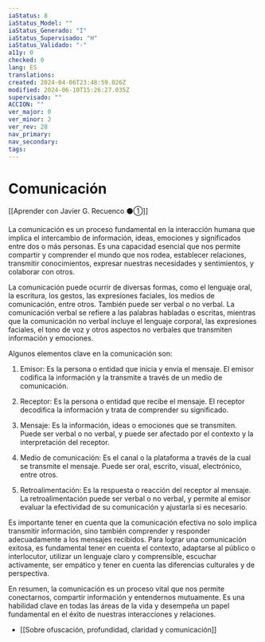 ```yaml
---
iaStatus: 8
iaStatus_Model: ""
iaStatus_Generado: "I"
iaStatus_Supervisado: "H"
iaStatus_Validado: "-"
a11y: 0
checked: 0
lang: ES
translations: 
created: 2024-04-06T23:48:59.026Z
modified: 2024-06-10T15:26:27.035Z
supervisado: ""
ACCION: ""
ver_major: 0
ver_minor: 2
ver_rev: 28
nav_primary: 
nav_secondary: 
tags:
---
```

# Comunicación

[[Aprender con Javier G. Recuenco ⚫①]]

La comunicación es un proceso fundamental en la interacción humana que implica el intercambio de información, ideas, emociones y significados entre dos o más personas. Es una capacidad esencial que nos permite compartir y comprender el mundo que nos rodea, establecer relaciones, transmitir conocimientos, expresar nuestras necesidades y sentimientos, y colaborar con otros.

La comunicación puede ocurrir de diversas formas, como el lenguaje oral, la escritura, los gestos, las expresiones faciales, los medios de comunicación, entre otros. También puede ser verbal o no verbal. La comunicación verbal se refiere a las palabras habladas o escritas, mientras que la comunicación no verbal incluye el lenguaje corporal, las expresiones faciales, el tono de voz y otros aspectos no verbales que transmiten información y emociones.

Algunos elementos clave en la comunicación son:

1. Emisor: Es la persona o entidad que inicia y envía el mensaje. El emisor codifica la información y la transmite a través de un medio de comunicación.
    
2. Receptor: Es la persona o entidad que recibe el mensaje. El receptor decodifica la información y trata de comprender su significado.
    
3. Mensaje: Es la información, ideas o emociones que se transmiten. Puede ser verbal o no verbal, y puede ser afectado por el contexto y la interpretación del receptor.
    
4. Medio de comunicación: Es el canal o la plataforma a través de la cual se transmite el mensaje. Puede ser oral, escrito, visual, electrónico, entre otros.
    
5. Retroalimentación: Es la respuesta o reacción del receptor al mensaje. La retroalimentación puede ser verbal o no verbal, y permite al emisor evaluar la efectividad de su comunicación y ajustarla si es necesario.

Es importante tener en cuenta que la comunicación efectiva no solo implica transmitir información, sino también comprender y responder adecuadamente a los mensajes recibidos. Para lograr una comunicación exitosa, es fundamental tener en cuenta el contexto, adaptarse al público o interlocutor, utilizar un lenguaje claro y comprensible, escuchar activamente, ser empático y tener en cuenta las diferencias culturales y de perspectiva.

En resumen, la comunicación es un proceso vital que nos permite conectarnos, compartir información y entendernos mutuamente. Es una habilidad clave en todas las áreas de la vida y desempeña un papel fundamental en el éxito de nuestras interacciones y relaciones.

* [[Sobre ofuscación, profundidad, claridad y comunicación]]